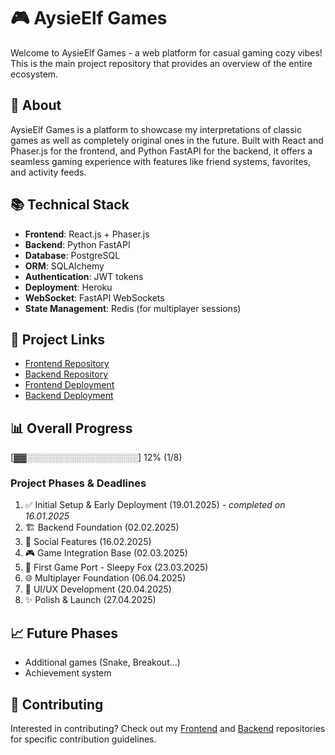 # 🎮 AysieElf Games

Welcome to AysieElf Games - a web platform for casual gaming cozy vibes! This is the main project repository that provides an overview of the entire ecosystem.

## 🌟 About
AysieElf Games is a platform to showcase my interpretations of classic games as well as completely original ones in the future. Built with React and Phaser.js for the frontend, and Python FastAPI for the backend, it offers a seamless gaming experience with features like friend systems, favorites, and activity feeds.

## 📚 Technical Stack
- **Frontend**: React.js + Phaser.js
- **Backend**: Python FastAPI
- **Database**: PostgreSQL
- **ORM**: SQLAlchemy
- **Authentication**: JWT tokens
- **Deployment**: Heroku
- **WebSocket**: FastAPI WebSockets
- **State Management**: Redis (for multiplayer sessions)

## 🔗 Project Links
- [Frontend Repository](https://github.com/aysieelf/AysieElf-Games-Frontend)
- [Backend Repository](https://github.com/aysieelf/AysieElf-Games-Backend)
- [Frontend Deployment](https://aysieelf-games-frontend-7d161a22345f.herokuapp.com/)
- [Backend Deployment](https://aysieelf-games-api-c2eb044503c3.herokuapp.com/)

## 📊 Overall Progress
[▓▓░░░░░░░░░░░░░░░░░░] 12% (1/8)

### Project Phases & Deadlines
1. ✅ Initial Setup & Early Deployment (19.01.2025) - _completed on 16.01.2025_
2. 🏗️ Backend Foundation (02.02.2025)
3. 👥 Social Features (16.02.2025)
4. 🎮 Game Integration Base (02.03.2025)
5. 🦊 First Game Port - Sleepy Fox (23.03.2025)
6. 🌐 Multiplayer Foundation (06.04.2025)
7. 🎨 UI/UX Development (20.04.2025)
8. ✨ Polish & Launch (27.04.2025)

## 📈 Future Phases
- Additional games (Snake, Breakout...)
- Achievement system

## 📝 Contributing
Interested in contributing? Check out my [Frontend](https://github.com/aysieelf/AysieElf-Games-Frontend) and [Backend](https://github.com/aysieelf/AysieElf-Games-Backend) repositories for specific contribution guidelines.
